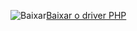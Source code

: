 ![Baixar](../ssms/media/download-icon.png)[Baixar o driver PHP](../connect/php/download-drivers-php-sql-server.md)
